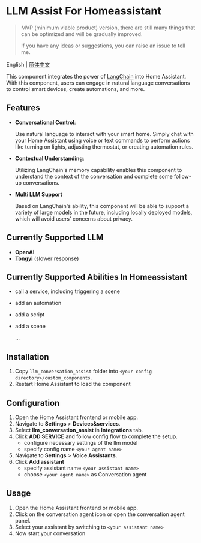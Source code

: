# LLM Assist For Homeassistant
>MVP (minimum viable product) version, there are still many things that can be optimized and will be gradually improved.
>
>If you have any ideas or suggestions, you can raise an issue to tell me.

English | [简体中文](README_zh.md)

This component integrates the power of [LangChain](https://github.com/langchain-ai/langchain) into Home Assistant.
With this component, users can engage in natural language conversations to control smart devices, create automations, and more.

## Features
- **Conversational Control**: 

  Use natural language to interact with your smart home. Simply chat with your Home Assistant using voice or text commands to perform actions like turning on lights, adjusting thermostat, or creating automation rules.
- **Contextual Understanding**: 

  Utilizing LangChain's memory capability enables this component to understand the context of the conversation and complete some follow-up conversations.
- **Multi LLM Support**

  Based on LangChain's ability, this component will be able to support a variety of large models in the future, including locally deployed models, which will avoid users' concerns about privacy.

## Currently Supported LLM
- **OpenAI**
- [**Tongyi**](https://tongyi.aliyun.com/) (slower response)

## Currently Supported Abilities In Homeassistant
- call a service, including triggering a scene
- add an automation
- add a script
- add a scene

  ...

## Installation
1. Copy `llm_conversation_assist` folder into `<your config directory>/custom_components`.
2. Restart Home Assistant to load the component

## Configuration
1. Open the Home Assistant frontend or mobile app.
2. Navigate to **Settings** > **Devices&services**.
3. Select **llm_conversation_assist** in **Integrations** tab.
4. Click **ADD SERVICE** and follow config flow to complete the setup.
   - configure necessary settings of the llm model
   - specify config name `<your agent name>`
5. Navigate to **Settings** > **Voice Assistants**.
6. Click **Add assistant**
   - specify assistant name `<your assistant name>`
   - choose `<your agent name>` as Conversation agent

## Usage
1. Open the Home Assistant frontend or mobile app.
2. Click on the conversation agent icon or open the conversation agent panel.
3. Select your assistant by switching to  `<your assistant name>`
4. Now start your conversation